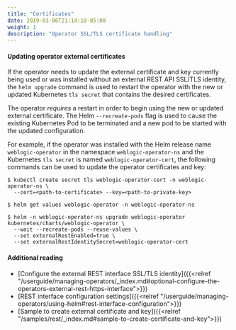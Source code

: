 ```yaml
---
title: "Certificates"
date: 2019-03-06T21:14:18-05:00
weight: 1
description: "Operator SSL/TLS certificate handling"
---
```


#### Updating operator external certificates

If the operator needs to update the external certificate and key currently
being used or was installed without an external REST API SSL/TLS identity,
the `helm upgrade` command is used to restart the operator
with the new or updated Kubernetes `tls secret` that contains
the desired certificates.

The operator _requires_ a restart in order to begin using the new or updated external
certificate. The Helm `--recreate-pods` flag is used to cause the existing
Kubernetes Pod to be terminated and a new pod to be started with the updated configuration.

For example, if the operator was installed with the Helm release name `weblogic-operator`
in the namespace `weblogic-operator-ns` and the Kubernetes `tls secret` is named
`weblogic-operator-cert`, the following commands can be used to update the operator
certificates and key:

```shell
$ kubectl create secret tls weblogic-operator-cert -n weblogic-operator-ns \
  --cert=<path-to-certificate> --key=<path-to-private-key>
```

```shell
$ helm get values weblogic-operator -n weblogic-operator-ns
```
```shell
$ helm -n weblogic-operator-ns upgrade weblogic-operator kubernetes/charts/weblogic-operator \
  --wait --recreate-pods --reuse-values \
  --set externalRestEnabled=true \
  --set externalRestIdentitySecret=weblogic-operator-cert
```


#### Additional reading
* [Configure the external REST interface SSL/TLS identity]({{<relref "/userguide/managing-operators/_index.md#optional-configure-the-operators-external-rest-https-interface">}})
* [REST interface configuration settings]({{<relref "/userguide/managing-operators/using-helm#rest-interface-configuration">}})
* [Sample to create external certificate and key]({{<relref "/samples/rest/_index.md#sample-to-create-certificate-and-key">}})

